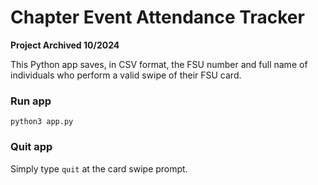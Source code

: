 # Chapter Event Attendance Tracker
**Project Archived 10/2024**

This Python app saves, in CSV format, the FSU number and full name of individuals who perform a valid swipe of their FSU card.  

### Run app

```
python3 app.py
```

### Quit app
Simply type `quit` at the card swipe prompt.
